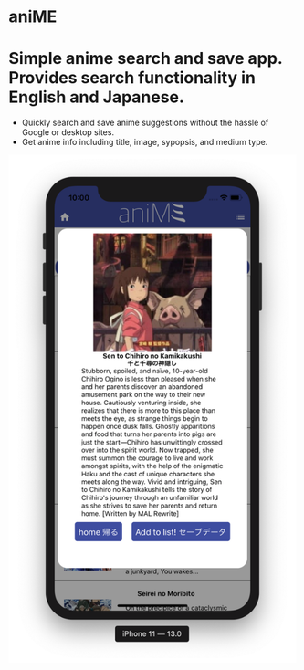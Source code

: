 # aniME

# Simple anime search and save app. Provides search functionality in English and Japanese.
  * Quickly search and save anime suggestions without the hassle of Google or desktop sites.
  * Get anime info including title, image, sypopsis, and medium type.  

<img src = 'anime detail page.png' />
